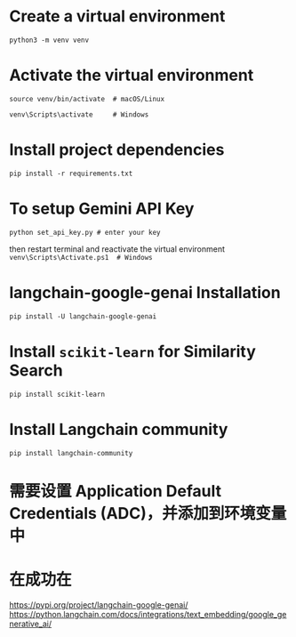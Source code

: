 # Create a virtual environment
```python3 -m venv venv```

# Activate the virtual environment
```source venv/bin/activate  # macOS/Linux```

```venv\Scripts\activate     # Windows```

# Install project dependencies
```pip install -r requirements.txt```

# To setup Gemini API Key
```python set_api_key.py # enter your key``` 

then restart terminal and reactivate the virtual environment
```venv\Scripts\Activate.ps1  # Windows```

# langchain-google-genai Installation
```pip install -U langchain-google-genai```

# Install `scikit-learn` for Similarity Search
```pip install scikit-learn```

# Install Langchain community
```pip install langchain-community```

# 需要设置 Application Default Credentials (ADC)，并添加到环境变量中

# 在成功在

https://pypi.org/project/langchain-google-genai/
https://python.langchain.com/docs/integrations/text_embedding/google_generative_ai/
